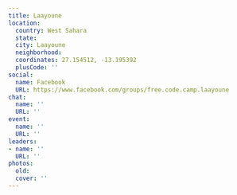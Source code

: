 ```yaml
---
title: Laayoune
location:
  country: West Sahara
  state: 
  city: Laayoune
  neighborhood: 
  coordinates: 27.154512, -13.195392
  plusCode: ''
social:
  name: Facebook
  URL: https://www.facebook.com/groups/free.code.camp.laayoune
chat:
  name: ''
  URL: ''
event:
  name: ''
  URL: ''
leaders:
- name: ''
  URL: ''
photos:
  old: 
  cover: ''
---
```

